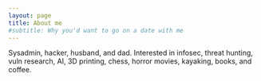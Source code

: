 ```yaml
---
layout: page
title: About me
#subtitle: Why you'd want to go on a date with me
---
```


Sysadmin, hacker, husband, and dad. Interested in infosec, threat hunting, vuln research, AI, 3D printing, chess, horror movies, kayaking, books, and coffee.
